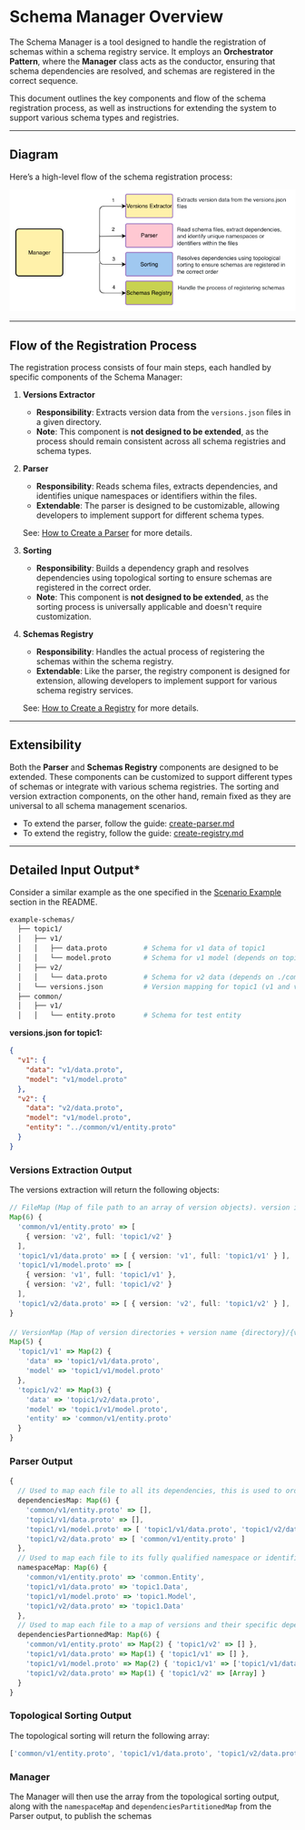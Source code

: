 # Schema Manager Overview

The Schema Manager is a tool designed to handle the registration of schemas within a schema registry service. It employs an **Orchestrator Pattern**, where the **Manager** class acts as the conductor, ensuring that schema dependencies are resolved, and schemas are registered in the correct sequence.

This document outlines the key components and flow of the schema registration process, as well as instructions for extending the system to support various schema types and registries.

---

## **Diagram**

Here’s a high-level flow of the schema registration process:

![Schema Manager Diagram](assets/overview-diagram.png)

---

## **Flow of the Registration Process**

The registration process consists of four main steps, each handled by specific components of the Schema Manager:

1. **Versions Extractor**

   - **Responsibility**: Extracts version data from the `versions.json` files in a given directory.
   - **Note**: This component is **not designed to be extended**, as the process should remain consistent across all schema registries and schema types.

2. **Parser**

   - **Responsibility**: Reads schema files, extracts dependencies, and identifies unique namespaces or identifiers within the files.
   - **Extendable**: The parser is designed to be customizable, allowing developers to implement support for different schema types.

   See: [How to Create a Parser](create-parser.md) for more details.

3. **Sorting**

   - **Responsibility**: Builds a dependency graph and resolves dependencies using topological sorting to ensure schemas are registered in the correct order.
   - **Note**: This component is **not designed to be extended**, as the sorting process is universally applicable and doesn't require customization.

4. **Schemas Registry**

   - **Responsibility**: Handles the actual process of registering the schemas within the schema registry.
   - **Extendable**: Like the parser, the registry component is designed for extension, allowing developers to implement support for various schema registry services.

   See: [How to Create a Registry](create-registry.md) for more details.

---

## **Extensibility**

Both the **Parser** and **Schemas Registry** components are designed to be extended. These components can be customized to support different types of schemas or integrate with various schema registries. The sorting and version extraction components, on the other hand, remain fixed as they are universal to all schema management scenarios.

- To extend the parser, follow the guide: [create-parser.md](create-parser.md)
- To extend the registry, follow the guide: [create-registry.md](create-registry.md)

---

## **Detailed Input Output\***

Consider a similar example as the one specified in the [Scenario Example](../README.md#scenario-example) section in the README.

```bash
example-schemas/
  ├── topic1/
  │   ├── v1/
  │   │   ├── data.proto         # Schema for v1 data of topic1
  │   │   └── model.proto        # Schema for v1 model (depends on topic1/v1/data.proto)
  │   ├── v2/
  │   │   └── data.proto         # Schema for v2 data (depends on ./common/v1/entity.proto)
  │   └── versions.json          # Version mapping for topic1 (v1 and v2)
  ├── common/
  │   ├── v1/
  │   │   └── entity.proto       # Schema for test entity
```

**versions.json for topic1:**

```json
{
  "v1": {
    "data": "v1/data.proto",
    "model": "v1/model.proto"
  },
  "v2": {
    "data": "v2/data.proto",
    "model": "v1/model.proto",
    "entity": "../common/v1/entity.proto"
  }
}
```

### Versions Extraction Output

The versions extraction will return the following objects:

```typescript
// FileMap (Map of file path to an array of version objects). version is the key in the versions.json file and full is directory of the versions.json with the key at the end {directory}/{version}
Map(6) {
  'common/v1/entity.proto' => [
    { version: 'v2', full: 'topic1/v2' }
  ],
  'topic1/v1/data.proto' => [ { version: 'v1', full: 'topic1/v1' } ],
  'topic1/v1/model.proto' => [
    { version: 'v1', full: 'topic1/v1' },
    { version: 'v2', full: 'topic1/v2' }
  ],
  'topic1/v2/data.proto' => [ { version: 'v2', full: 'topic1/v2' } ],
}

// VersionMap (Map of version directories + version name {directory}/{version}, to their mapping)
Map(5) {
  'topic1/v1' => Map(2) {
    'data' => 'topic1/v1/data.proto',
    'model' => 'topic1/v1/model.proto'
  },
  'topic1/v2' => Map(3) {
    'data' => 'topic1/v2/data.proto',
    'model' => 'topic1/v1/model.proto',
    'entity' => 'common/v1/entity.proto'
  }
}
```

### Parser Output

```typescript
{
  // Used to map each file to all its dependencies, this is used to order the file registration
  dependenciesMap: Map(6) {
    'common/v1/entity.proto' => [],
    'topic1/v1/data.proto' => [],
    'topic1/v1/model.proto' => [ 'topic1/v1/data.proto', 'topic1/v2/data.proto' ],
    'topic1/v2/data.proto' => [ 'common/v1/entity.proto' ]
  },
  // Used to map each file to its fully qualified namespace or identifier, this is used to format the dependency names for the registry
  namespaceMap: Map(6) {
    'common/v1/entity.proto' => 'common.Entity',
    'topic1/v1/data.proto' => 'topic1.Data',
    'topic1/v1/model.proto' => 'topic1.Model',
    'topic1/v2/data.proto' => 'topic1.Data'
  },
  // Used to map each file to a map of versions and their specific dependencies, topic1/v1/model.proto has two versions for the same file meaning that two different schemas need to be registered for the same file
  dependenciesPartionnedMap: Map(6) {
    'common/v1/entity.proto' => Map(2) { 'topic1/v2' => [] },
    'topic1/v1/data.proto' => Map(1) { 'topic1/v1' => [] },
    'topic1/v1/model.proto' => Map(2) { 'topic1/v1' => ['topic1/v1/data.proto'], 'topic1/v2' => ['topic1/v2/data.proto'] },
    'topic1/v2/data.proto' => Map(1) { 'topic1/v2' => [Array] }
  }
}
```

### Topological Sorting Output

The topological sorting will return the following array:

```typescript
['common/v1/entity.proto', 'topic1/v1/data.proto', 'topic1/v2/data.proto', 'topic1/v1/model.proto'];
```

### Manager

The Manager will then use the array from the topological sorting output, along with the `namespaceMap` and `dependenciesPartitionedMap` from the Parser output, to publish the schemas
